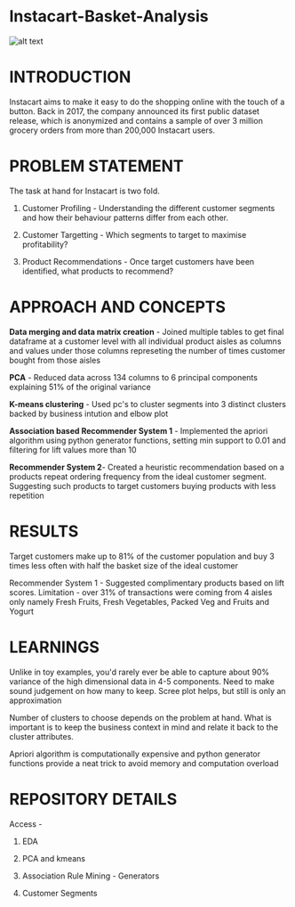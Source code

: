 # Instacart-Basket-Analysis

![alt text](https://camo.githubusercontent.com/b2d93cc7b403e328b2b51fbee979b9efdff25330ab0781da01ad9933012fbfc2/68747470733a2f2f7777772e696e63696d616765732e636f6d2f75706c6f616465645f66696c65732f696d6167652f393730783435302f67657474795f3531383530343432365f323030303139363932303030393238303934315f3331393937362e6a7067)




# INTRODUCTION

Instacart aims to make it easy to do the shopping online with the touch of a button. Back in 2017, the company announced its first public dataset release, which is anonymized and contains a sample of over 3 million grocery orders from more than 200,000 Instacart users.



# PROBLEM STATEMENT

The task at hand for Instacart is two fold.



   1. Customer Profiling - Understanding the different customer segments and how their behaviour patterns differ from each other.

   2. Customer Targetting - Which segments to target to maximise profitability?

   3. Product Recommendations - Once target customers have been identified, what products to recommend?

# APPROACH AND CONCEPTS

**Data merging and data matrix creation** - Joined multiple tables to get final dataframe at a customer level with all individual product aisles as columns and values under those columns represeting the number of times customer bought from those aisles

**PCA** - Reduced data across 134 columns to 6 principal components explaining 51% of the original variance

**K-means clustering** - Used pc's to cluster segments into 3 distinct clusters backed by business intution and elbow plot

**Association based Recommender System 1** - Implemented the apriori algorithm using python generator functions, setting min support to 0.01 and filtering for lift values more than 10

**Recommender System 2**- Created a heuristic recommendation based on a products repeat ordering frequency from the ideal customer segment. Suggesting such products to target customers buying products with less repetition

# RESULTS

Target customers make up to 81% of the customer population and buy 3 times less often with half the basket size of the ideal customer

Recommender System 1 - Suggested complimentary products based on lift scores. Limitation - over 31% of transactions were coming from 4 aisles only namely Fresh Fruits, Fresh Vegetables, Packed Veg and Fruits and Yogurt

# LEARNINGS

Unlike in toy examples, you'd rarely ever be able to capture about 90% variance of the high dimensional data in 4-5 components. Need to make sound judgement on how many to keep. Scree plot helps, but still is only an approximation

Number of clusters to choose depends on the problem at hand. What is important is to keep the business context in mind and relate it back to the cluster attributes.

Apriori algorithm is computationally expensive and python generator functions provide a neat trick to avoid memory and computation overload

# REPOSITORY DETAILS

Access -


1. EDA

2. PCA and kmeans

3. Association Rule Mining - Generators

4. Customer Segments
